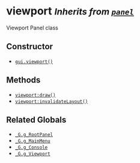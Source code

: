 viewport <small>_Inherits from [`panel`](api/panel)_</small>
========

Viewport Panel class

Constructor
-----------

* [`gui.viewport()`](api/gui.viewport)

Methods
-------

* [`viewport:draw()`](api/viewport.draw)
* [`viewport:invalidateLayout()`](api/viewport.invalidateLayout)

Related Globals
---------------

* [`_G.g_RootPanel`](api/_G.g_RootPanel)
* [`_G.g_MainMenu`](api/_G.g_MainMenu)
* [`_G.g_Console`](api/_G.g_Console)
* [`_G.g_Viewport`](api/_G.g_Viewport)
